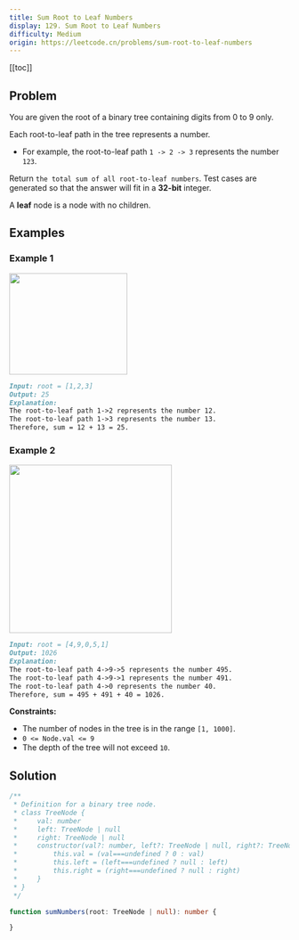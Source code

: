 ```yaml
---
title: Sum Root to Leaf Numbers
display: 129. Sum Root to Leaf Numbers
difficulty: Medium
origin: https://leetcode.cn/problems/sum-root-to-leaf-numbers
---
```


[[toc]]

## Problem

You are given the root of a binary tree containing digits from 0 to 9 only.

Each root-to-leaf path in the tree represents a number.

- For example, the root-to-leaf path `1 -> 2 -> 3` represents the number `123`.

Return `the total sum of all root-to-leaf numbers`. Test cases are generated so that the answer will fit in a **32-bit** integer.

A **leaf** node is a node with no children.

## Examples

### Example 1

<img alt="" src="https://assets.leetcode.com/uploads/2021/02/19/num1tree.jpg" style="width: 212px; height: 182px;" />

```md
Input: root = [1,2,3]
Output: 25
Explanation:
The root-to-leaf path 1->2 represents the number 12.
The root-to-leaf path 1->3 represents the number 13.
Therefore, sum = 12 + 13 = 25.
```

### Example 2

<img alt="" src="https://assets.leetcode.com/uploads/2021/02/19/num2tree.jpg" style="width: 292px; height: 302px;" />

```md
Input: root = [4,9,0,5,1]
Output: 1026
Explanation:
The root-to-leaf path 4->9->5 represents the number 495.
The root-to-leaf path 4->9->1 represents the number 491.
The root-to-leaf path 4->0 represents the number 40.
Therefore, sum = 495 + 491 + 40 = 1026.
```

**Constraints:**

- The number of nodes in the tree is in the range `[1, 1000]`.
- `0 <= Node.val <= 9`
- The depth of the tree will not exceed `10`.

## Solution

```ts
/**
 * Definition for a binary tree node.
 * class TreeNode {
 *     val: number
 *     left: TreeNode | null
 *     right: TreeNode | null
 *     constructor(val?: number, left?: TreeNode | null, right?: TreeNode | null) {
 *         this.val = (val===undefined ? 0 : val)
 *         this.left = (left===undefined ? null : left)
 *         this.right = (right===undefined ? null : right)
 *     }
 * }
 */

function sumNumbers(root: TreeNode | null): number {

}
```

